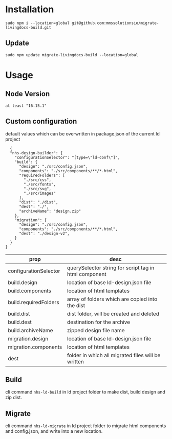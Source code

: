 # Installation

    sudo npm i --location=global git@github.com:mmssolutionsio/migrate-livingdocs-build.git

## Update
    
    sudo npm update migrate-livingdocs-build --location=global

# Usage

## Node Version
    at least "16.15.1"

## Custom configuration
default values which can be overwritten in package.json of the current ld project

      {
      "nhs-design-builder": {
        "configurationSelector": "[type=\"ld-conf\"]",
        "build": {
          "design": "./src/config.json",
          "components": "./src/components/**/*.html",
          "requiredFolders": [
            "./src/css", 
            "./src/fonts", 
            "./src/svg", 
            "./src/images"
          ],
          "dist": "./dist",
          "dest": "./",
          "archiveName": "design.zip"
        },
        "migration": {
          "design": "./src/config.json",
          "components": "./src/components/**/*.html",
          "dest": "./design-v2",
        }
      }
    }

   
| prop | desc |
|--|--|
| configurationSelector | querySelector string for script tag in html component |
| build.design | location of base ld-design.json file |
| build.components | location of html templates |
| build.requiredFolders | array of folders which are copied into the dist |
| build.dist | dist folder, will be created and deleted |
| build.dest | destination for the archive |
| build.archiveName | zipped design file name |
| migration.design | location of base ld-design.json file |
| migration.components | location of html templates |
| dest | folder in which all migrated files will be written |


## Build
cli command `nhs-ld-build` in ld project folder to make dist, build design and zip dist.

## Migrate
cli command `nhs-ld-migrate` in ld project folder to migrate html components and config.json, and write into a new location.
